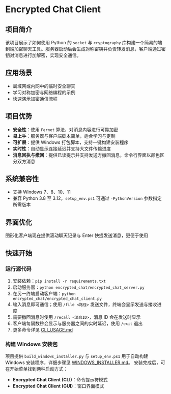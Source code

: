 # Encrypted Chat Client

## 项目简介
该项目展示了如何使用 Python 的 `socket` 与 `cryptography` 库构建一个简易的端到端加密聊天工具。服务器启动后会生成对称密钥并负责转发消息，客户端通过密钥对消息进行加解密，实现安全通信。

## 应用场景
- 局域网或内网中的临时安全聊天
- 学习对称加密与网络编程的示例
- 快速演示加密通信流程

## 项目优势
- **安全性**：使用 `Fernet` 算法，对消息内容进行可靠加密
- **易上手**：服务器与客户端脚本简单，适合学习与定制
- **可扩展**：提供 Windows 打包脚本，支持一键构建安装程序
- **实时性**：自动显示连接延迟并支持大文件传输进度
- **消息回执与撤回**：提供已读提示并支持发送方撤回消息，命令行界面以颜色区分双方消息

## 系统兼容性
- 支持 Windows 7、8、10、11
- 兼容 Python 3.8 至 3.12，`setup_env.ps1` 可通过 `-PythonVersion` 参数指定所需版本

## 界面优化
图形化客户端现在提供滚动聊天记录与 Enter 快捷发送消息，更便于使用

## 快速开始
### 运行源代码
1. 安装依赖：`pip install -r requirements.txt`
2. 启动服务器：`python encrypted_chat/encrypted_chat_server.py`
3. 在另一终端启动客户端：`python encrypted_chat/encrypted_chat_client.py`
4. 输入消息即可通信；使用 `/file <路径>` 发送文件，终端会显示发送与接收进度
5. 需要撤回消息时使用 `/recall <消息ID>`，消息 ID 会在发送时显示
6. 客户端每隔数秒会显示与服务器之间的实时延迟，使用 `/exit` 退出
7. 更多命令详见 [CLI_USAGE.md](CLI_USAGE.md)

### 构建 Windows 安装包
项目提供 `build_windows_installer.py` 与 `setup_env.ps1` 用于自动构建 Windows 安装程序，详细步骤见 [WINDOWS_INSTALLER.md](WINDOWS_INSTALLER.md)。
安装完成后，可在开始菜单找到两种启动方式：
- **Encrypted Chat Client (CLI)**：命令提示符模式
- **Encrypted Chat Client (GUI)**：窗口界面模式


